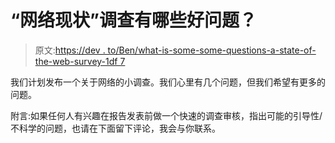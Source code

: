 # “网络现状”调查有哪些好问题？

> 原文:[https://dev . to/Ben/what-is-some-some-questions-a-state-of-the-web-survey-1df 7](https://dev.to/ben/what-are-some-good-questions-for-a-state-of-the-web-survey-1df7)

我们计划发布一个关于网络的小调查。我们心里有几个问题，但我们希望有更多的问题。

附言:如果任何人有兴趣在报告发表前做一个快速的调查审核，指出可能的引导性/不科学的问题，也请在下面留下评论，我会与你联系。